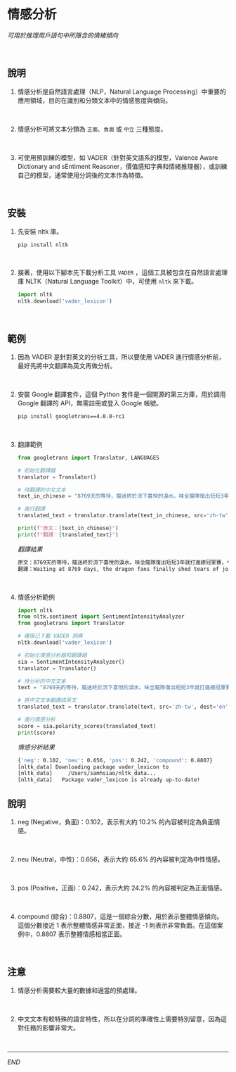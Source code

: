 # 情感分析

_可用於推理用戶語句中所隱含的情緒傾向_

<br>

## 說明

1. 情感分析是自然語言處理（NLP，Natural Language Processing）中重要的應用領域，目的在識別和分類文本中的情感態度與傾向。

<br>

2. 情感分析可將文本分類為 `正面`、`負面` 或 `中立` 三種態度。

<br>

3. 可使用預訓練的模型，如 VADER（針對英文語系的模型，Valence Aware Dictionary and sEntiment Reasoner，價值感知字典和情緒推理器），或訓練自己的模型，通常使用分詞後的文本作為特徵。

<br>

## 安裝

1. 先安裝 nltk 庫。

    ```bash
    pip install nltk
    ```

<br>

2. 接著，使用以下腳本先下載分析工具 `VADER` ，這個工具被包含在自然語言處理庫 NLTK（Natural Language Toolkit）中，可使用 `nltk` 來下載。

   ```python
   import nltk
   nltk.download('vader_lexicon')
   ```

<br>

## 範例

1. 因為 VADER 是針對英文的分析工具，所以要使用 VADER 進行情感分析前，最好先將中文翻譯為英文再做分析。

<br>

2. 安裝 Google 翻譯套件，這個 Python 套件是一個開源的第三方庫，用於調用 Google 翻譯的 API，無需註冊或登入 Google 帳號。

   ```bash
   pip install googletrans==4.0.0-rc1
   ```

<br>

3. 翻譯範例

   ```python
   from googletrans import Translator, LANGUAGES

   # 初始化翻譯器
   translator = Translator()

   # 待翻譯的中文文本
   text_in_chinese = "8769天的等待，龍迷終於流下喜悅的淚水。味全龍隊復出短短3年就打進總冠軍賽，今晚在第7戰以6：3擊敗樂天桃猿隊拿下隊史第5冠，天母棒球場漫天鮮紅色彩帶飛舞，補起了中斷20年的歲月，追平新軍最速奪冠紀錄。"

   # 進行翻譯
   translated_text = translator.translate(text_in_chinese, src='zh-tw', dest='en').text

   print(f"原文：{text_in_chinese}")
   print(f"翻譯：{translated_text}")
   ```

   _翻譯結果_

   ```bash
   原文：8769天的等待，龍迷終於流下喜悅的淚水。味全龍隊復出短短3年就打進總冠軍賽，今晚在第7戰以6：3擊敗樂天桃猿隊拿下隊史第5冠，天母棒球場漫天鮮紅色彩帶飛舞，補起了中斷20年的歲月，追平新軍最速奪冠紀錄。
   翻譯：Waiting at 8769 days, the dragon fans finally shed tears of joy.The Weiquan Dragon team reached the championship in just 3 years. Tonight, in the 7th game, defeated the Lotte Peach Ape team in 6: 3 to win the 5th championship of the team history. After 20 years of interruption, he tied the new army to win the championship.
   ```

<br>

4. 情感分析範例

   ```python
   import nltk
   from nltk.sentiment import SentimentIntensityAnalyzer
   from googletrans import Translator

   # 確保已下載 VADER 詞典
   nltk.download('vader_lexicon')

   # 初始化情感分析器和翻譯器
   sia = SentimentIntensityAnalyzer()
   translator = Translator()

   # 待分析的中文文本
   text = "8769天的等待，龍迷終於流下喜悅的淚水。味全龍隊復出短短3年就打進總冠軍賽，今晚在第7戰以6：3擊敗樂天桃猿隊拿下隊史第5冠，天母棒球場漫天鮮紅色彩帶飛舞，補起了中斷20年的歲月，追平新軍最速奪冠紀錄。"

   # 將中文文本翻譯成英文
   translated_text = translator.translate(text, src='zh-tw', dest='en').text

   # 進行情感分析
   score = sia.polarity_scores(translated_text)
   print(score)
   ```

   _情感分析結果_

   ```bash
   {'neg': 0.102, 'neu': 0.656, 'pos': 0.242, 'compound': 0.8807}
   [nltk_data] Downloading package vader_lexicon to
   [nltk_data]     /Users/samhsiao/nltk_data...
   [nltk_data]   Package vader_lexicon is already up-to-date!
   ```

## 說明

1. neg (Negative，負面)：0.102，表示有大約 10.2% 的內容被判定為負面情感。

<br>

2. neu (Neutral，中性)：0.656，表示大約 65.6% 的內容被判定為中性情感。

<br>

3. pos (Positive，正面)：0.242，表示大約 24.2% 的內容被判定為正面情感。

<br>

4. compound (綜合)：0.8807，這是一個綜合分數，用於表示整體情感傾向。這個分數接近 1 表示整體情感非常正面，接近 -1 則表示非常負面。在這個案例中，0.8807 表示整體情感相當正面。

<br>

## 注意

1. 情感分析需要較大量的數據和適當的預處理。

<br>

2. 中文文本有較特殊的語言特性，所以在分詞的準確性上需要特別留意，因為這對任務的影響非常大。

<br>

---

_END_
